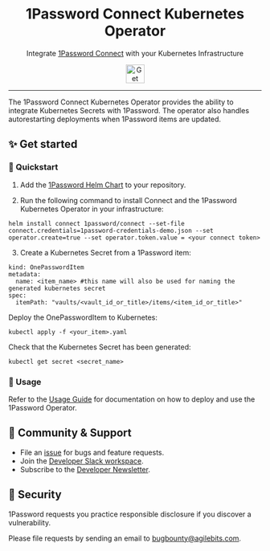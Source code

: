 <!-- Image sourced from https://blog.1password.com/introducing-secrets-automation/ -->
<img alt="" role="img" src="https://blog.1password.com/posts/2021/secrets-automation-launch/header.svg"/>

<div align="center">
  <h1>1Password Connect Kubernetes Operator</h1>
  <p>Integrate <a href="https://developer.1password.com/docs/connect">1Password Connect</a> with your Kubernetes Infrastructure</p>
  <a href="https://github.com/1Password/onepassword-operator#-get-started">
    <img alt="Get started" src="https://user-images.githubusercontent.com/45081667/226940040-16d3684b-60f4-4d95-adb2-5757a8f1bc15.png" height="37"/>
  </a>
</div>

---

The 1Password Connect Kubernetes Operator provides the ability to integrate Kubernetes Secrets with 1Password. The operator also handles autorestarting deployments when 1Password items are updated.

## ✨ Get started

### 🚀 Quickstart

1. Add the [1Password Helm Chart](https://github.com/1Password/connect-helm-charts) to your repository.

2. Run the following command to install Connect and the 1Password Kubernetes Operator in your infrastructure:

```
helm install connect 1password/connect --set-file connect.credentials=1password-credentials-demo.json --set operator.create=true --set operator.token.value = <your connect token>
```

3. Create a Kubernetes Secret from a 1Password item:

```apiVersion: onepassword.com/v1
kind: OnePasswordItem
metadata:
  name: <item_name> #this name will also be used for naming the generated kubernetes secret
spec:
  itemPath: "vaults/<vault_id_or_title>/items/<item_id_or_title>"
```

Deploy the OnePasswordItem to Kubernetes:

```
kubectl apply -f <your_item>.yaml
```

Check that the Kubernetes Secret has been generated:

```
kubectl get secret <secret_name>
```

### 📄 Usage

Refer to the [Usage Guide](USAGEGUIDE.md) for documentation on how to deploy and use the 1Password Operator.

## 💙 Community & Support

- File an [issue](https://github.com/1Password/onepassword-operator/issues) for bugs and feature requests.
- Join the [Developer Slack workspace](https://join.slack.com/t/1password-devs/shared_invite/zt-1halo11ps-6o9pEv96xZ3LtX_VE0fJQA).
- Subscribe to the [Developer Newsletter](https://1password.com/dev-subscribe/).

## 🔐 Security

1Password requests you practice responsible disclosure if you discover a vulnerability.

Please file requests by sending an email to bugbounty@agilebits.com.
